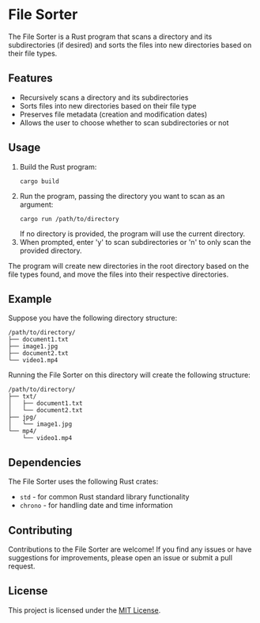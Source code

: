 # File Sorter

The File Sorter is a Rust program that scans a directory and its subdirectories (if desired) and sorts the files into new directories based on their file types.

## Features

- Recursively scans a directory and its subdirectories
- Sorts files into new directories based on their file type
- Preserves file metadata (creation and modification dates)
- Allows the user to choose whether to scan subdirectories or not

## Usage

1. Build the Rust program:
   ```
   cargo build
   ```
2. Run the program, passing the directory you want to scan as an argument:
   ```
   cargo run /path/to/directory
   ```
   If no directory is provided, the program will use the current directory.
3. When prompted, enter 'y' to scan subdirectories or 'n' to only scan the provided directory.

The program will create new directories in the root directory based on the file types found, and move the files into their respective directories.

## Example

Suppose you have the following directory structure:

```
/path/to/directory/
├── document1.txt
├── image1.jpg
├── document2.txt
└── video1.mp4
```

Running the File Sorter on this directory will create the following structure:

```
/path/to/directory/
├── txt/
│   ├── document1.txt
│   └── document2.txt
├── jpg/
│   └── image1.jpg
└── mp4/
    └── video1.mp4
```

## Dependencies

The File Sorter uses the following Rust crates:

- `std` - for common Rust standard library functionality
- `chrono` - for handling date and time information

## Contributing

Contributions to the File Sorter are welcome! If you find any issues or have suggestions for improvements, please open an issue or submit a pull request.

## License

This project is licensed under the [MIT License](LICENSE).
